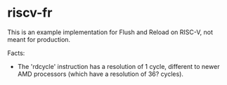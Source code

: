 # riscv-fr
This is an example implementation for Flush and Reload on RISC-V, not meant for production.

Facts:
 - The 'rdcycle' instruction has a resolution of 1 cycle, different to newer AMD processors (which have a resolution of 36? cycles).